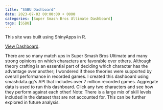 ```yaml
---
title: "SSBU Dashboard"
date: 2023-07-03 00:00:00 + 0000
categories: [Super Smash Bros Ultimate Dashboard]
tags: [SSBU]
---
```


This site was built using ShinyApps in R. 

[View Dashboard](https://sbudata.shinyapps.io/sbudata/app.html).

There are so many match ups in Super Smash Bros Ultimate and many strong opinions on which characters are favorable over others. Although theory crafting is an essential part of deciding which character has the advantage over another; I wondered if these theories were supported by overall performance in recorded games. I created this dashboard using smashdata.gg's API that includes over 7 million recorded games. Aggregate data is used to run this dashboard. Click any two characters and see how they perform against each other! Note: There is a large mix of skill levels included in the dataset that are not accounted for. This can be further explored in future analysis. 